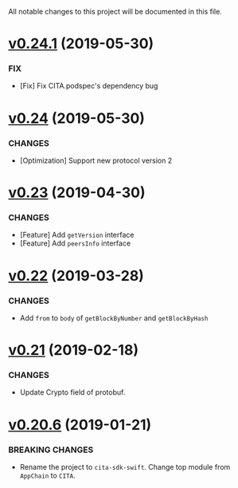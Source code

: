 All notable changes to this project will be documented in this file.

# [v0.24.1](https://github.com/cryptape/cita-sdk-swift/compare/v0.24...v0.24.1) (2019-05-30)

### FIX

* [Fix] Fix CITA.podspec's dependency bug

# [v0.24](https://github.com/cryptape/cita-sdk-swift/compare/v0.23...v0.24) (2019-05-30)

### CHANGES

* [Optimization] Support new protocol version 2

# [v0.23](https://github.com/cryptape/cita-sdk-swift/compare/v0.22...v0.23) (2019-04-30)

### CHANGES

* [Feature] Add  `getVersion` interface
* [Feature] Add  `peersInfo`  interface

# [v0.22](https://github.com/cryptape/cita-sdk-swift/compare/v0.21...v0.22) (2019-03-28)

### CHANGES

* Add `from` to `body` of `getBlockByNumber` and `getBlockByHash`

# [v0.21](https://github.com/cryptape/cita-sdk-swift/compare/v0.20.6...v0.21) (2019-02-18)

### CHANGES

* Update Crypto field of protobuf.

# [v0.20.6](https://github.com/cryptape/cita-sdk-swift/compare/v0.20.5...v0.20.6) (2019-01-21)

### BREAKING CHANGES

* Rename the project to `cita-sdk-swift`. Change top module from `AppChain` to `CITA`.

